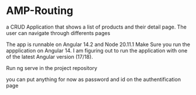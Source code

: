 # AMP-Routing
a  CRUD Application that shows a list of products and their detail page. The user can navigate through differents pages

The app is runnable on Angular 14.2 and Node 20.11.1
Make Sure you run the appplication on Angular 14. I am figuring out to run the application with one of the latest Angular version (17/18).


Run ng serve in the project repository 

you can put anything for now as password and id on the authentification page


